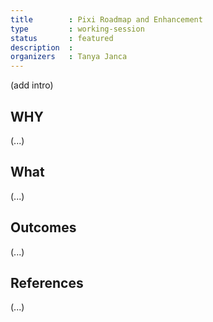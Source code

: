 ```yaml
---
title        : Pixi Roadmap and Enhancement
type         : working-session
status       : featured
description  :
organizers   : Tanya Janca
---
```


(add intro)

## WHY

(...)

## What

(...)

## Outcomes

(...)

## References

(...)
